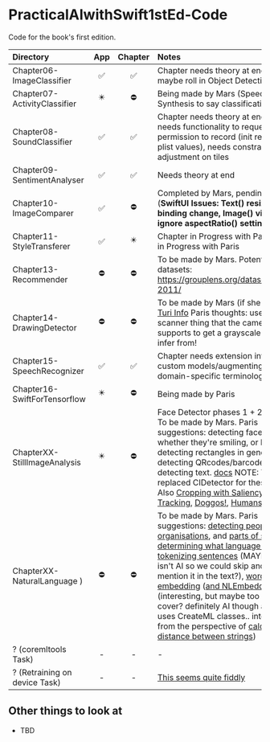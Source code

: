 # PracticalAIwithSwift1stEd-Code
Code for the book's first edition.

| Directory | App | Chapter | Notes |
|:---|:---:|:---:|:---|
|Chapter06-ImageClassifier | ✅ | ✅ | Chapter needs theory at end, and maybe roll in Object Detection |
|Chapter07-ActivityClassifier | ✴️ | ⛔️ | Being made by Mars (Speech Synthesis to say classifications?) |
|Chapter08-SoundClassifier | ✅ | ✅ | Chapter needs theory at end, and app needs functionality to request permission to record (init request and plist values), needs constraints adjustment on tiles |
|Chapter09-SentimentAnalyser | ✅ | ✅ | Needs theory at end |
|Chapter10-ImageComparer | ✅ | ⛔️ | Completed by Mars, pending bug fixes (**SwiftUI Issues: Text() resizing on binding change, Image() views ignore aspectRatio() setting**) |
|Chapter11-StyleTransferer | ✅ | ✴️ | Chapter in Progress with Paris; model in Progress with Paris |
|Chapter13-Recommender| ⛔️ | ⛔️ | To be made by Mars. Potential datasets: https://grouplens.org/datasets/hetrec-2011/ |
|Chapter14-DrawingDetector | ⛔️ | ⛔️ | To be made by Mars (if she has time). [Turi Info](https://apple.github.io/turicreate/docs/userguide/drawing_classifier/) Paris thoughts: use the image scanner thing that the camera supports to get a grayscale bitmap to infer from! |
|Chapter15-SpeechRecognizer | ✅ | ✅ | Chapter needs extension into training custom models/augmenting with domain-specific terminology  |
|Chapter16-SwiftForTensorflow | ✴️ | ⛔️ | Being made by Paris |
|ChapterXX-StillImageAnalysis | ✴️ | ⛔️ | Face Detector phases 1 + 2 complete. To be made by Mars. Paris suggestions: detecting faces (and whether they're smiling, or blinking), detecting rectangles in general, detecting QRcodes/barcodes, detecting text. [docs](https://developer.apple.com/documentation/vision/detecting_objects_in_still_images) NOTE: Vision replaced CIDetector for these tasks. Also [Cropping with Saliency](https://developer.apple.com/documentation/vision/cropping_images_using_saliency) and [Face Tracking](https://developer.apple.com/documentation/vision/tracking_the_user_s_face_in_real_time), [Doggos!](https://developer.apple.com/documentation/vision/vnanimaldetector), [Humans](https://developer.apple.com/documentation/vision/vndetecthumanrectanglesrequest)| 
| ChapterXX-NaturalLanguage ) | ⛔️ | ⛔️ | To be made by Mars. Paris suggestions: [detecting people, places, organisations](https://developer.apple.com/documentation/naturallanguage/identifying_people_places_and_organizations), and [parts of speech](https://developer.apple.com/documentation/naturallanguage/identifying_parts_of_speech), [determining what language text is](https://developer.apple.com/documentation/naturallanguage/nllanguagerecognizer), [tokenizing sentences](https://developer.apple.com/documentation/naturallanguage/tokenizing_natural_language_text) (MAYBE this one isn't AI so we could skip and just mention it in the text?), [word embedding](https://developer.apple.com/documentation/createml/mlwordembedding) ([and NLEmbedding](https://developer.apple.com/documentation/naturallanguage/nlembedding))(interesting, but maybe too esoteric to cover? definitely AI though and even uses CreateML classes.. interesting from the perspective of [calculating the distance between strings](https://developer.apple.com/documentation/naturallanguage/nlembedding/3200310-distance))  |
| ? (coremltools Task) | - | - | - |
| ? (Retraining on device Task) | - | - | [This seems quite fiddly](https://developer.apple.com/documentation/coreml/mlupdatetask) |


## Other things to look at

* TBD